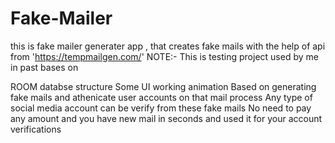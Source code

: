 # Fake-Mailer
this is fake mailer generater app , that creates fake mails with the help of api from 'https://tempmailgen.com/'
NOTE:-
This is testing project used by me in past bases on 

ROOM databse structure
Some UI working animation
Based on generating fake mails and athenicate user accounts on that mail process
Any type of social media account can be verify from these fake mails 
No need to pay any amount and you have new mail in seconds and used it for your account verifications


 
